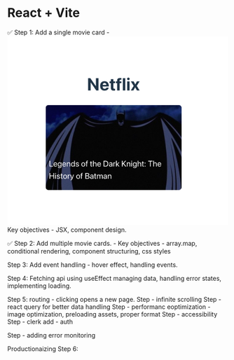 # React + Vite

✅ Step 1: Add a single movie card - ![Step 1](image.png)
Key objectives - JSX, component design. 

✅ Step 2: Add multiple movie cards. -
Key objectives - array.map, conditional rendering, component structuring, css styles

Step 3: Add event handling - 
hover effect, handling events. 


Step 4: Fetching api using useEffect 
managing data, handling error states, implementing loading.

Step 5: routing - clicking opens a new page. 
Step - infinite scrolling
Step - react query for better data handling
Step - performanc eoptimization - image optimization, preloading assets, proper format
Step - accessibility
Step - clerk add - auth

Step - adding error monitoring


Productionaizing
Step 6: 